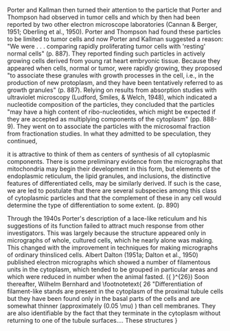 Porter and Kallman then turned their attention to the particle that Porter and Thompson had observed in tumor cells and which by then had been reported by two other electron microscope laboratories (Cannan \& Berger, 1951; Oberling et al., 1950). Porter and Thompson had found these particles to be limited to tumor cells and now Porter and Kallman suggested a reason: "We were . . . comparing rapidly proliferating tumor cells with 'resting' normal cells" (p. 887). They reported finding such particles in actively growing cells derived from young rat heart embryonic tissue. Because they appeared when cells, normal or tumor, were rapidly growing, they proposed "to associate these granules with growth processes in the cell, i.e., in the production of new protoplasm, and they have been tentatively referred to as growth granules" (p. 887). Relying on results from absorption studies with ultraviolet microscopy (Ludford, Smiles, \& Welch, 1948), which indicated a nucleotide composition of the particles, they concluded that the particles "may have a high content of ribo-nucleotides, which might be expected if they are accepted as multiplying components of the cytoplasm" (pp. 888-9). They went on to associate the particles with the microsomal fraction from fractionation studies. In what they admitted to be speculation, they continued,

it is attractive to think of them as centers of synthesis of all cytoplasmic components. There is some preliminary evidence from the micrographs that mitochondria may begin their development in this form, but elements of the endoplasmic reticulum, the lipid granules, and inclusions, the distinctive features of differentiated cells, may be similarly derived. If such is the case, we are led to postulate that there are several subspecies among this class of cytoplasmic particles and that the complement of these in any cell would determine the type of differentiation to some extent. (p. 890)

Through the 1940s Porter's description of a lace-like reticulum and his suggestions of its function failed to attract much response from other investigators. This was largely because the structure appeared only in micrographs of whole, cultured cells, which he nearly alone was making. This changed with the improvement in techniques for making micrographs of ordinary thinsliced cells. Albert Dalton (1951a; Dalton et al., 1950) published electron micrographs which showed a number of filamentous units in the cytoplasm, which tended to be grouped in particular areas and which were reduced in number when the animal fasted. \({ }^{26}\) Soon thereafter, Wilhelm Bernhard and
\footnotetext{
26 "Differentiation of filament-like stands are present in the cytoplasm of the proximal tubule cells but they have been found only in the basal parts of the cells and are somewhat thinner (approximately \(0.05 \mu\) ) than cell membranes. They are also identifiable by the fact that they terminate in the cytoplasm without returning to one of the tubule surfaces.... These structures
}